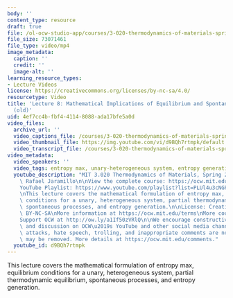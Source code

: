 ```yaml
---
body: ''
content_type: resource
draft: true
file: /ol-ocw-studio-app/courses/3-020-thermodynamics-of-materials-spring-2021/mit3_020s21_lecture_08_1080p_360p_16_9.mp4
file_size: 73071461
file_type: video/mp4
image_metadata:
  caption: ''
  credit: ''
  image-alt: ''
learning_resource_types:
- Lecture Videos
license: https://creativecommons.org/licenses/by-nc-sa/4.0/
resourcetype: Video
title: 'Lecture 8: Mathematical Implications of Equilibrium and Spontaneous Processes
  (old)'
uid: 4ef7cc4b-fbf4-4114-8088-ada17bfe5a0d
video_files:
  archive_url: ''
  video_captions_file: /courses/3-020-thermodynamics-of-materials-spring-2021/1CGWg12JG5k5wRBAQcHpqdvojfpDm9ykr_transcript.webvtt
  video_thumbnail_file: https://img.youtube.com/vi/d9BQh7rtmpk/default.jpg
  video_transcript_file: /courses/3-020-thermodynamics-of-materials-spring-2021/1CGWg12JG5k5wRBAQcHpqdvojfpDm9ykr_transcript.pdf
video_metadata:
  video_speakers: ''
  video_tags: entropy max, unary-heterogeneous system, entropy generation
  youtube_description: "MIT 3.020 Thermodynamics of Materials, Spring 2021\nInstructor:\
    \ Rafael Jaramillo\n\nView the complete course: https://ocw.mit.edu/sites/3020-thermodynamics-of-materials/\n\
    YouTube Playlist: https://www.youtube.com/playlist?list=PLUl4u3cNGP61g-yRbJz4ghFPJLiok1HxX\n\
    \nThis lecture covers the mathematical formulation of entropy max, equilibrium\
    \ conditions for a unary, heterogeneous system, partial thermodynamic equilibrium,\
    \ spontaneous processes, and entropy generation.\n\nLicense: Creative Commons\
    \ BY-NC-SA\nMore information at https://ocw.mit.edu/terms\nMore courses at https://ocw.mit.edu\n\
    Support OCW at http://ow.ly/a1If50zVRlQ\n\nWe encourage constructive comments\
    \ and discussion on OCW\u2019s YouTube and other social media channels. Personal\
    \ attacks, hate speech, trolling, and inappropriate comments are not allowed and\
    \ may be removed. More details at https://ocw.mit.edu/comments."
  youtube_id: d9BQh7rtmpk
---
```

This lecture covers the mathematical formulation of entropy max, equilibrium conditions for a unary, heterogeneous system, partial thermodynamic equilibrium, spontaneous processes, and entropy generation.